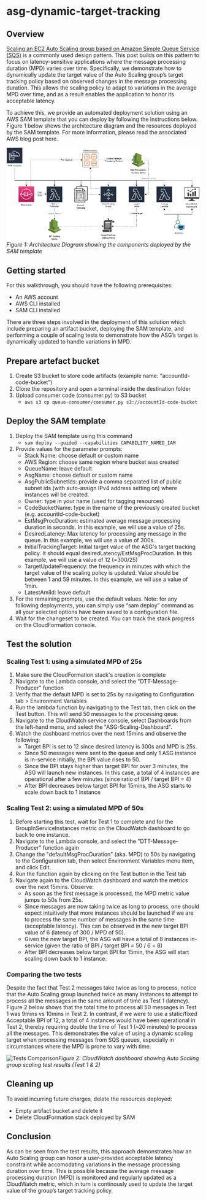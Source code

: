 # asg-dynamic-target-tracking


## Overview
[Scaling an EC2 Auto Scaling group based on Amazon Simple Queue Service (SQS)](https://docs.aws.amazon.com/autoscaling/ec2/userguide/as-using-sqs-queue.html) is a commonly used design pattern. This post builds on this pattern to focus on latency-sensitive applications where the message processing duration (MPD) varies over time. Specifically, we demonstrate how to dynamically update the target value of the Auto Scaling group’s target tracking policy based on observed changes in the message processing duration. This allows the scaling policy to adapt to variations in the average MPD over time, and as a result enables the application to honor its acceptable latency.

To achieve this, we provide an automated deployment solution using an AWS SAM template that you can deploy by following the instructions below. Figure 1 below shows the architecture diagram and the resources deployed by the SAM template. For more information, please read the associated AWS blog post here.  

![Architecture Diagram](./images/architecture.png)*Figure 1: Architecture Diagram showing the components deployed by the SAM template*


## Getting started

For this walkthrough, you should have the following prerequisites: 
- An AWS account
- AWS CLI installed 
- SAM CLI installed 

There are three steps involved in the deployment of this solution which include preparing an artifact bucket, deploying the SAM template, and performing a couple of scaling tests to demonstrate how the ASG’s target is dynamically updated to handle variations in MPD. 


## Prepare artefact bucket
1.	Create S3 bucket to store code artifacts (example name: “accountId-code-bucket”) 
2.	Clone the repository and open a terminal inside the destination folder
3.	Upload consumer code (consumer.py) to S3 bucket
    - `aws s3 cp queue-consumer/consumer.py s3://accountId-code-bucket`

## Deploy the SAM template
1.	Deploy the SAM template using this command
    - `sam deploy --guided --capabilities CAPABILITY_NAMED_IAM`
2.	Provide values for the parameter prompts: 
    - Stack Name: choose default or custom name
    - AWS Region: choose same region where bucket was created
    - QueueName: leave default
    - AsgName: choose default or custom name
    - AsgPublicSubnetIds: provide a comma separated list of public subnet ids (with auto-assign IPv4 address setting on) where instances will be created. 
    - Owner: type in your name (used for tagging resources)
    - CodeBucketName: type in the name of the previously created bucket (e.g. accountId-code-bucket)
    - EstMsgProcDuration: estimated average message processing duration in seconds. In this example, we will use a value of 25s. 
    - DesiredLatency: Max latency for processing any message in the queue. In this example, we will use a value of 300s. 
    - InitialTrackingTarget: Initial target value of the ASG's target tracking policy. It should equal desiredLatency/EstMsgProcDuration. In this example, we will use a value of 12 (=300/25)
    - TargetUpdateFrequency: the frequency in minutes with which the target value of the scaling policy is updated. Value should be between 1 and 59 minutes. In this example, we wil use a value of 1min. 
    - LatestAmiId: leave default
3.	For the remaining prompts, use the default values. Note: for any following deployments, you can simply use “sam deploy” command as all your selected options have been saved to a configuration file. 
4.	Wait for the changeset to be created. You can track the stack progress on the CloudFormation console. 



## Test the solution
### Scaling Test 1: using a simulated MPD of 25s 
1.	Make sure the CloudFormation stack's creation is complete
2.	Navigate to the Lambda console, and select the "DTT-Message-Producer" function
3.	Verify that the default MPD is set to 25s by navigating to Configuration tab > Environment Variables 
4.	Run the lambda function by navigating to the Test tab, then click on the Test button. This will send 50 messages to the processing qeue.
5.	Navigate to the CloudWatch service console, select Dashboards from the left-hand menu, and select the "ASG-Scaling-Dashboard".
6.	Watch the dashboard metrics over the next 15mins and observe the following: 
    - Target BPI is set to 12 since desired latency is 300s and MPD is 25s. 
    - Since 50 messages were sent to the queue and only 1 ASG instance is in-service initially, the BPI value rises to 50.
    - Since the BPI stays higher than target BPI for over 3 minutes, the ASG will launch new instances. In this case, a total of 4 instances are operational after a few minutes (since ratio of BPI / target BPI = 4)
    - After BPI decreases below target BPI for 15mins, the ASG starts to scale down back to 1 instance
### Scaling Test 2: using a simulated MPD of 50s 
1.	Before starting this test, wait for Test 1 to complete and for the GroupInServiceInstances metric on the CloudWatch dashboard to go back to one instance. 
2.	Navigate to the Lambda console, and select the "DTT-Message-Producer" function again
3.	Change the "defaultMsgProcDuration" (aka. MPD) to 50s by navigating to the Configuration tab, then select Environment Variables menu item, and click Edit. 
4.	Run the function again by clicking on the Test button in the Test tab 
5.	Navigate again to the CloudWatch dashboard and watch the metrics over the next 15mins. Observe: 
    - As soon as the first message is processed, the MPD metric value jumps to 50s from 25s.
    - Since messages are now taking twice as long to process, one should expect intuitively that more instances should be launched if we are to process the same number of messages in the same time (acceptable latency). This can be observed in the new target BPI value of 6 (latency of 300 / MPD of 50). 
    - Given the new target BPI, the ASG will have a total of 8 instances in-service (given the ratio of BPI / target BPI = 50 / 6 = 8) 
    - After BPI decreases below target BPI for 15min, the ASG will start scaling down back to 1 instance. 


### Comparing the two tests
Despite the fact that Test 2 messages take twice as long to process, notice that the Auto Scaling group launched twice as many instances to attempt to process all the messages in the same amount of time as Test 1 (latency). Figure 2 below shows that the total time to process all 50 messages in Test 1 was 9mins vs 10mins in Test 2. In contrast, if we were to use a static/fixed Acceptable BPI of 12, a total of 4 instances would have been operational in Test 2, thereby requiring double the time of Test 1 (~20 minutes) to process all the messages. This demonstrates the value of using a dynamic scaling target when processing messages from SQS queues, especially in circumstances where the MPD is prone to vary with time.

![Tests Comparison](/images/TestComparison.png)*Figure 2: CloudWatch dashboard showing Auto Scaling group scaling test results (Test 1 & 2)*


## Cleaning up
To avoid incurring future charges, delete the resources deployed:
- Empty artifact bucket and delete it
- Delete CloudFormation stack deployed by SAM


## Conclusion
As can be seen from the test results, this approach demonstrates how an Auto Scaling group can honor a user-provided acceptable latency constraint while accomodating
variations in the message processing duration over time. This is possible because the average message processing duration (MPD) is monitored and regularly updated as a
CloudWatch metric, which in turn is continously used to update the target value of the group’s target tracking policy. 

